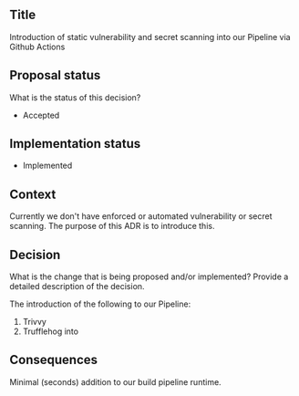 ## Title

Introduction of static vulnerability and secret scanning into our Pipeline via Github Actions

## Proposal status

What is the status of this decision?

-   Accepted

## Implementation status

-   Implemented

## Context

Currently we don't have enforced or automated vulnerability or secret scanning. The purpose of this ADR is to introduce this.

## Decision

What is the change that is being proposed and/or implemented? Provide a detailed description of the decision.

The introduction of the following to our Pipeline:

1.  Trivvy
2.  Trufflehog into

## Consequences

Minimal (seconds) addition to our build pipeline runtime.
